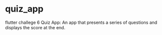 # quiz_app
flutter challege 6 Quiz App: An app that presents a series of questions and displays the score at the end.
